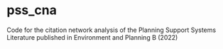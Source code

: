 # pss_cna
Code for the citation network analysis of the Planning Support Systems Literature published in Environment and Planning B (2022)
